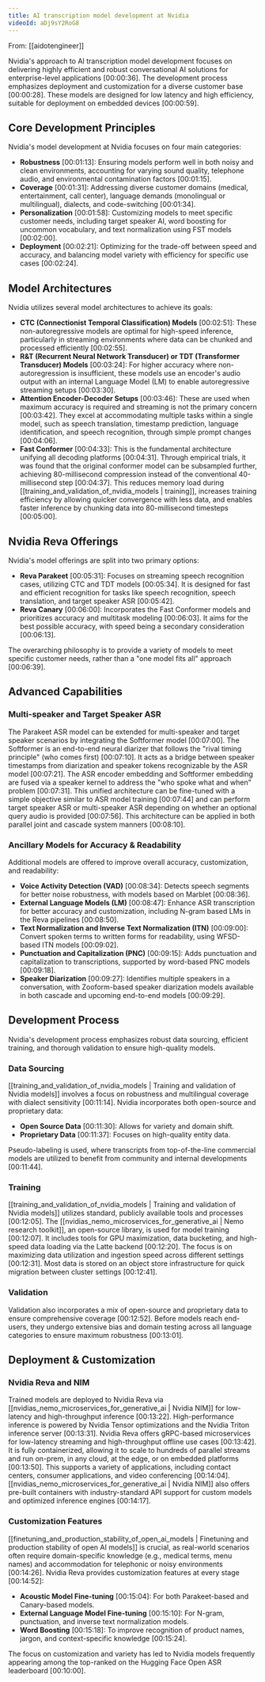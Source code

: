```yaml
---
title: AI transcription model development at Nvidia
videoId: aDj9sY2RoG8
---
```


From: [[aidotengineer]] <br/> 

Nvidia's approach to AI transcription model development focuses on delivering highly efficient and robust conversational AI solutions for enterprise-level applications <a class="yt-timestamp" data-t="00:00:36">[00:00:36]</a>. The development process emphasizes deployment and customization for a diverse customer base <a class="yt-timestamp" data-t="00:00:28">[00:00:28]</a>. These models are designed for low latency and high efficiency, suitable for deployment on embedded devices <a class="yt-timestamp" data="00:00:59">[00:00:59]</a>.

## Core Development Principles

Nvidia's model development at Nvidia focuses on four main categories:
*   **Robustness** <a class="yt-timestamp" data-t="00:01:13">[00:01:13]</a>: Ensuring models perform well in both noisy and clean environments, accounting for varying sound quality, telephone audio, and environmental contamination factors <a class="yt-timestamp" data-t="00:01:15">[00:01:15]</a>.
*   **Coverage** <a class="yt-timestamp" data-t="00:01:31">[00:01:31]</a>: Addressing diverse customer domains (medical, entertainment, call center), language demands (monolingual or multilingual), dialects, and code-switching <a class="yt-timestamp" data-t="00:01:34">[00:01:34]</a>.
*   **Personalization** <a class="yt-timestamp" data-t="00:01:58">[00:01:58]</a>: Customizing models to meet specific customer needs, including target speaker AI, word boosting for uncommon vocabulary, and text normalization using FST models <a class="yt-timestamp" data-t="00:02:00">[00:02:00]</a>.
*   **Deployment** <a class="yt-timestamp" data-t="00:02:21">[00:02:21]</a>: Optimizing for the trade-off between speed and accuracy, and balancing model variety with efficiency for specific use cases <a class="yt-timestamp" data-t="00:02:24">[00:02:24]</a>.

## Model Architectures

Nvidia utilizes several model architectures to achieve its goals:

*   **CTC (Connectionist Temporal Classification) Models** <a class="yt-timestamp" data-t="00:02:51">[00:02:51]</a>: These non-autoregressive models are optimal for high-speed inference, particularly in streaming environments where data can be chunked and processed efficiently <a class="yt-timestamp" data-t="00:02:55">[00:02:55]</a>.
*   **R&T (Recurrent Neural Network Transducer) or TDT (Transformer Transducer) Models** <a class="yt-timestamp" data-t="00:03:24">[00:03:24]</a>: For higher accuracy where non-autoregression is insufficient, these models use an encoder's audio output with an internal Language Model (LM) to enable autoregressive streaming setups <a class="yt-timestamp" data-t="00:03:30">[00:03:30]</a>.
*   **Attention Encoder-Decoder Setups** <a class="yt-timestamp" data-t="00:03:46">[00:03:46]</a>: These are used when maximum accuracy is required and streaming is not the primary concern <a class="yt-timestamp" data-t="00:03:42">[00:03:42]</a>. They excel at accommodating multiple tasks within a single model, such as speech translation, timestamp prediction, language identification, and speech recognition, through simple prompt changes <a class="yt-timestamp" data-t="00:04:06">[00:04:06]</a>.
*   **Fast Conformer** <a class="yt-timestamp" data-t="00:04:33">[00:04:33]</a>: This is the fundamental architecture unifying all decoding platforms <a class="yt-timestamp" data-t="00:04:31">[00:04:31]</a>. Through empirical trials, it was found that the original conformer model can be subsampled further, achieving 80-millisecond compression instead of the conventional 40-millisecond step <a class="yt-timestamp" data-t="00:04:37">[00:04:37]</a>. This reduces memory load during [[training_and_validation_of_nvidia_models | training]], increases training efficiency by allowing quicker convergence with less data, and enables faster inference by chunking data into 80-millisecond timesteps <a class="yt-timestamp" data-t="00:05:00">[00:05:00]</a>.

## Nvidia Reva Offerings

Nvidia's model offerings are split into two primary options:

*   **Reva Parakeet** <a class="yt-timestamp" data-t="00:05:31">[00:05:31]</a>: Focuses on streaming speech recognition cases, utilizing CTC and TDT models <a class="yt-timestamp" data-t="00:05:34">[00:05:34]</a>. It is designed for fast and efficient recognition for tasks like speech recognition, speech translation, and target speaker ASR <a class="yt-timestamp" data-t="00:05:42">[00:05:42]</a>.
*   **Reva Canary** <a class="yt-timestamp" data-t="00:06:00">[00:06:00]</a>: Incorporates the Fast Conformer models and prioritizes accuracy and multitask modeling <a class="yt-timestamp" data-t="00:06:03">[00:06:03]</a>. It aims for the best possible accuracy, with speed being a secondary consideration <a class="yt-timestamp" data-t="00:06:13">[00:06:13]</a>.

The overarching philosophy is to provide a variety of models to meet specific customer needs, rather than a "one model fits all" approach <a class="yt-timestamp" data-t="00:06:39">[00:06:39]</a>.

## Advanced Capabilities

### Multi-speaker and Target Speaker ASR
The Parakeet ASR model can be extended for multi-speaker and target speaker scenarios by integrating the Softformer model <a class="yt-timestamp" data-t="00:07:00">[00:07:00]</a>. The Softformer is an end-to-end neural diarizer that follows the "rival timing principle" (who comes first) <a class="yt-timestamp" data-t="00:07:10">[00:07:10]</a>. It acts as a bridge between speaker timestamps from diarization and speaker tokens recognizable by the ASR model <a class="yt-timestamp" data-t="00:07:21">[00:07:21]</a>. The ASR encoder embedding and Softformer embedding are fused via a speaker kernel to address the "who spoke what and when" problem <a class="yt-timestamp" data-t="00:07:31">[00:07:31]</a>. This unified architecture can be fine-tuned with a simple objective similar to ASR model training <a class="yt-timestamp" data-t="00:07:44">[00:07:44]</a> and can perform target speaker ASR or multi-speaker ASR depending on whether an optional query audio is provided <a class="yt-timestamp" data-t="00:07:56">[00:07:56]</a>. This architecture can be applied in both parallel joint and cascade system manners <a class="yt-timestamp" data-t="00:08:10">[00:08:10]</a>.

### Ancillary Models for Accuracy & Readability
Additional models are offered to improve overall accuracy, customization, and readability:
*   **Voice Activity Detection (VAD)** <a class="yt-timestamp" data-t="00:08:34">[00:08:34]</a>: Detects speech segments for better noise robustness, with models based on Marblet <a class="yt-timestamp" data-t="00:08:36">[00:08:36]</a>.
*   **External Language Models (LM)** <a class="yt-timestamp" data-t="00:08:47">[00:08:47]</a>: Enhance ASR transcription for better accuracy and customization, including N-gram based LMs in the Reva pipelines <a class="yt-timestamp" data-t="00:08:50">[00:08:50]</a>.
*   **Text Normalization and Inverse Text Normalization (ITN)** <a class="yt-timestamp" data-t="00:09:00">[00:09:00]</a>: Convert spoken terms to written forms for readability, using WFSD-based ITN models <a class="yt-timestamp" data-t="00:09:02">[00:09:02]</a>.
*   **Punctuation and Capitalization (PNC)** <a class="yt-timestamp" data-t="00:09:15">[00:09:15]</a>: Adds punctuation and capitalization to transcriptions, supported by word-based PNC models <a class="yt-timestamp" data-t="00:09:18">[00:09:18]</a>.
*   **Speaker Diarization** <a class="yt-timestamp" data-t="00:09:27">[00:09:27]</a>: Identifies multiple speakers in a conversation, with Zooform-based speaker diarization models available in both cascade and upcoming end-to-end models <a class="yt-timestamp" data-t="00:09:29">[00:09:29]</a>.

## Development Process

Nvidia's development process emphasizes robust data sourcing, efficient training, and thorough validation to ensure high-quality models.

### Data Sourcing
[[training_and_validation_of_nvidia_models | Training and validation of Nvidia models]] involves a focus on robustness and multilingual coverage with dialect sensitivity <a class="yt-timestamp" data-t="00:11:14">[00:11:14]</a>. Nvidia incorporates both open-source and proprietary data:
*   **Open Source Data** <a class="yt-timestamp" data-t="00:11:30">[00:11:30]</a>: Allows for variety and domain shift.
*   **Proprietary Data** <a class="yt-timestamp" data-t="00:11:37">[00:11:37]</a>: Focuses on high-quality entity data.

Pseudo-labeling is used, where transcripts from top-of-the-line commercial models are utilized to benefit from community and internal developments <a class="yt-timestamp" data-t="00:11:44">[00:11:44]</a>.

### Training
[[training_and_validation_of_nvidia_models | Training and validation of Nvidia models]] utilizes standard, publicly available tools and processes <a class="yt-timestamp" data-t="00:12:05">[00:12:05]</a>. The [[nvidias_nemo_microservices_for_generative_ai | Nemo research toolkit]], an open-source library, is used for model training <a class="yt-timestamp" data-t="00:12:07">[00:12:07]</a>. It includes tools for GPU maximization, data bucketing, and high-speed data loading via the Latte backend <a class="yt-timestamp" data-t="00:12:20">[00:12:20]</a>. The focus is on maximizing data utilization and ingestion speed across different settings <a class="yt-timestamp" data-t="00:12:31">[00:12:31]</a>. Most data is stored on an object store infrastructure for quick migration between cluster settings <a class="yt-timestamp" data-t="00:12:41">[00:12:41]</a>.

### Validation
Validation also incorporates a mix of open-source and proprietary data to ensure comprehensive coverage <a class="yt-timestamp" data-t="00:12:52">[00:12:52]</a>. Before models reach end-users, they undergo extensive bias and domain testing across all language categories to ensure maximum robustness <a class="yt-timestamp" data-t="00:13:01">[00:13:01]</a>.

## Deployment & Customization

### Nvidia Reva and NIM
Trained models are deployed to Nvidia Reva via [[nvidias_nemo_microservices_for_generative_ai | Nvidia NIM]] for low-latency and high-throughput inference <a class="yt-timestamp" data-t="00:13:22">[00:13:22]</a>. High-performance inference is powered by Nvidia Tensor optimizations and the Nvidia Triton inference server <a class="yt-timestamp" data-t="00:13:31">[00:13:31]</a>. Nvidia Reva offers gRPC-based microservices for low-latency streaming and high-throughput offline use cases <a class="yt-timestamp" data-t="00:13:42">[00:13:42]</a>. It is fully containerized, allowing it to scale to hundreds of parallel streams and run on-prem, in any cloud, at the edge, or on embedded platforms <a class="yt-timestamp" data-t="00:13:50">[00:13:50]</a>. This supports a variety of applications, including contact centers, consumer applications, and video conferencing <a class="yt-timestamp" data-t="00:14:04">[00:14:04]</a>. [[nvidias_nemo_microservices_for_generative_ai | Nvidia NIM]] also offers pre-built containers with industry-standard API support for custom models and optimized inference engines <a class="yt-timestamp" data-t="00:14:17">[00:14:17]</a>.

### Customization Features
[[finetuning_and_production_stability_of_open_ai_models | Finetuning and production stability of open AI models]] is crucial, as real-world scenarios often require domain-specific knowledge (e.g., medical terms, menu names) and accommodation for telephonic or noisy environments <a class="yt-timestamp" data-t="00:14:26">[00:14:26]</a>. Nvidia Reva provides customization features at every stage <a class="yt-timestamp" data-t="00:14:52">[00:14:52]</a>:
*   **Acoustic Model Fine-tuning** <a class="yt-timestamp" data-t="00:15:04">[00:15:04]</a>: For both Parakeet-based and Canary-based models.
*   **External Language Model Fine-tuning** <a class="yt-timestamp" data-t="00:15:10">[00:15:10]</a>: For N-gram, punctuation, and inverse text normalization models.
*   **Word Boosting** <a class="yt-timestamp" data-t="00:15:18">[00:15:18]</a>: To improve recognition of product names, jargon, and context-specific knowledge <a class="yt-timestamp" data-t="00:15:24">[00:15:24]</a>.

The focus on customization and variety has led to Nvidia models frequently appearing among the top-ranked on the Hugging Face Open ASR leaderboard <a class="yt-timestamp" data-t="00:10:00">[00:10:00]</a>.